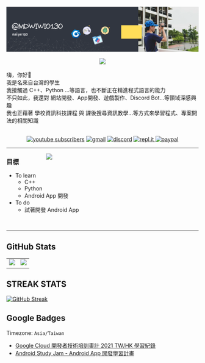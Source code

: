 [![readme](https://github.com/mdwiwi0130/mdwiwi0130/blob/3cbe9a9a0eec185695c50fcc24292896c5810dc5/docs/image/github_readme(@mdwiwi0130).svg)](https://www.youtube.com/channel/UChevPQ3XDlymW9gsFw0zhKQ)

<div align='center'>
<img src='https://readme-typing-svg.herokuapp.com?font=ubuntu&center=true&lines=Hi%2Cwelcome+to+my+Github.;%E5%97%A8%EF%BC%8C%E6%AD%A1%E8%BF%8E%E4%BE%86%E5%88%B0%E6%88%91%E7%9A%84+Github'/>
</div>
<!--  僅需修改 &lines 以後之部分，即可更改顯示的文字內容 
<!--https://readme-typing-svg.herokuapp.com/demo/-->

嗨，你好👋<br>
我是名來自台灣的學生<br>
我接觸過 C++、Python ...等語言，也不斷正在精進程式語言的能力<br>
不只如此，我還對 網站開發、App開發、遊戲製作、Discord Bot...等領域深感興趣<br>
我也正藉著 學校資訊科技課程 與 課後搜尋資訊教學...等方式來學習程式、專案開法的相關知識<br><br>

<p align="center">
  <a href="https://www.youtube.com/channel/UChevPQ3XDlymW9gsFw0zhKQ">
    <img alt="youtube subscribers" title="Subscribe to my YouTube channel" src="https://img.shields.io/badge/YouTube-FF0000?style=for-the-badge&logo=youtube&logoColor=white"/></a> 
  <a href="copy:mdwiwi0130@gmail.com">
    <img alt="gmail" title="聯絡 @mdwiwi0130" src="https://img.shields.io/badge/Gmail-D14836?style=for-the-badge&logo=gmail&logoColor=white"/></a> 
  <a href="https://discordapp.com/users/677901091991715863">
    <img alt="discord" title="聯絡 @mdwiwi0130 吧!" src="https://img.shields.io/badge/Discord-5865F2?style=for-the-badge&logo=discord&logoColor=white"/></a> 
  <a href="https://replit.com/@mdwiwi0130">
     <img alt="repl.it" title="想看 @mdwiwi0130 大顯神威!" src="https://img.shields.io/badge/replit-667881?style=for-the-badge&logo=replit&logoColor=white">
    <img alt="paypal" title="支持 @mdwiwi0130 吧!" src="https://img.shields.io/badge/PayPal-00457C?style=for-the-badge&logo=paypal&logoColor=white"/></a> 
</p>
<!-- https://github.com/alexandresanlim/Badges4-README.md-Profile#-github-profile-summary-card-  -->

---
<p>
  <a href=""><img width="400" align='right' src="https://github.com/mdwiwi0130/mdwiwi0130/blob/3cbe9a9a0eec185695c50fcc24292896c5810dc5/docs/image/To%20learn(%E7%99%BB%E9%99%B8%E6%9C%88%E7%90%83).svg"></a>
</p>
<!-- src="https://github.com/mdwiwi0130/mdwiwi0130/blob/main/To%20learn(%E5%B7%B2%E5%8E%BB%E8%83%8C).svg" -->

### 目標

- To learn
  - C++
  - Python
  - Android App 開發
- To do
  - 試著開發 Android App

<br>

---

## GitHub Stats
<table>
  <tr>
    <td><img src="https://github-readme-stats.api.dev.neko7sora.site/api?username=mdwiwi0130&count_private=true&show_icons=true&bg_color=ffffff00&title_color=5094f0&text_color=009a23&icon_color=fb7603&hide_border=true" /></td>
    <td><img src="https://github-readme-stats.api.dev.neko7sora.site/api/top-langs/?username=mdwiwi0130&layout=compact&count_private=true&bg_color=ffffff00&title_color=5094f0&text_color=009a23&icon_color=fb7603&langs_count=10&hide_border=true"/></td>
  </tr>
</table>
<!--https://github.com/anuraghazra/github-readme-stats-->

## STREAK STATS
[![GitHub Streak](https://github-readme-streak-stats.herokuapp.com?user=mdwiwi0130&theme=tokyonight&hide_border=true&date_format=M%20j%5B%2C%20Y%5D)](https://git.io/streak-stats)
<!-- https://github-readme-streak-stats.herokuapp.com/demo/ -->

## Google Badges
Timezone: `Asia/Taiwan`
* [Google Cloud 開發者技術培訓畫計 2021 TW/HK 學習紀錄](https://google.qwiklabs.com/public_profiles/f9c5eee9-1702-4f1f-82d5-74d2d99c621b)
* [Android Study Jam - Android App 開發學習計畫](https://g.dev/mdwiwi0130)
